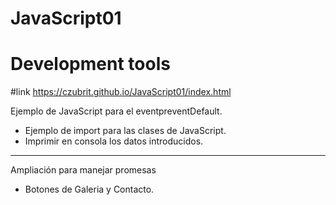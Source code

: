 # JavaScript01
# Development tools
#link
https://czubrit.github.io/JavaScript01/index.html

Ejemplo de JavaScript para el eventpreventDefault.

- Ejemplo de import para las clases de JavaScript.
- Imprimir en consola los datos introducidos.
___

Ampliación para manejar promesas
 - Botones de Galeria y Contacto.

